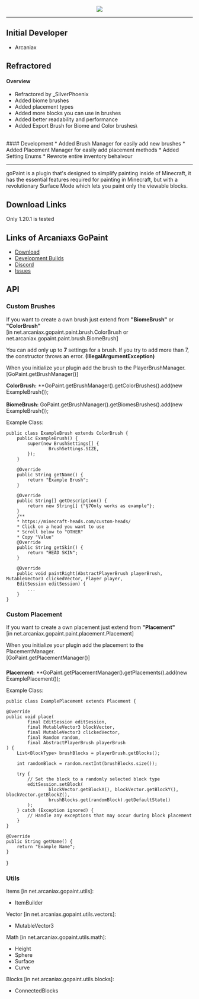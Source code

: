 <p align="center">
    <img src="https://i.imgur.com/ulEwPm9.jpg">
</p>

---

## Initial Developer
* Arcaniax

## Refractored

#### Overview
* Refractored by _SilverPhoenix
* Added biome brushes
* Added placement types
* Added more blocks you can use in brushes
* Added better readability and performance
* Added Export Brush for Biome and Color brushes\
<br>
#### Development
* Added Brush Manager for easily add new brushes
* Added Placement Manager for easily add placement methods
* Added Setting Enums
* Rewrote entire inventory behaivour

---

goPaint is a plugin that's designed to simplify painting inside of Minecraft,
it has the essential features required for painting in Minecraft,
but with a revolutionary Surface Mode which lets you paint only the viewable blocks.

## Download Links
Only 1.20.1 is tested

## Links of Arcaniaxs GoPaint

* [Download](https://www.spigotmc.org/resources/gopaint.27717/)
* [Development Builds](https://ci.athion.net/job/goPaint-1.14+/)
* [Discord](https://discord.gg/jpRVrjd)
* [Issues](https://github.com/Brennian/goPaint_1.14/issues)

## API


### Custom Brushes
If you want to create a own brush just extend from **"BiomeBrush"** or **"ColorBrush"**\
[in net.arcaniax.gopaint.paint.brush.ColorBrush or net.arcaniax.gopaint.paint.brush.BiomeBrush]

You can add only up to **7** settings for a brush.
If you try to add more than 7, the constructor throws an error. **(IllegalArgumentException)**

When you initialize your plugin add the brush to the PlayerBrushManager.\
[GoPaint.getBrushManager()]


**ColorBrush:** **GoPaint.getBrushManager().getColorBrushes().add(new ExampleBrush());
<br><br>
**BiomeBrush:** GoPaint.getBrushManager().getBiomesBrushes().add(new ExampleBrush());

Example Class:

    public class ExampleBrush extends ColorBrush {
        public ExampleBrush() {
            super(new BrushSettings[] {
                    BrushSettings.SIZE,
            });
        }

        @Override
        public String getName() {
            return "Example Brush";
        }

        @Override
        public String[] getDescription() {
            return new String[] {"§7Only works as example"};
        }
        /**
        * https://minecraft-heads.com/custom-heads/
        * Click on a head you want to use
        * Scroll below to "OTHER"
        * Copy "Value"
        @Override
        public String getSkin() {
            return "HEAD SKIN";
        }

        @Override
        public void paintRight(AbstractPlayerBrush playerBrush, MutableVector3 clickedVector, Player player,
        EditSession editSession) {
            ...
        }
    }

### Custom Placement
If you want to create a own placement just extend from **"Placement"**\
[in net.arcaniax.gopaint.paint.placement.Placement]

When you initialize your plugin add the placement to the PlacementManager.\
[GoPaint.getPlacementManager()]

### 
**Placement:** **GoPaint.getPlacementManager().getPlacements().add(new ExamplePlacement());

Example Class:

    public class ExamplePlacement extends Placement {

    @Override
    public void place(
            final EditSession editSession,
            final MutableVector3 blockVector,
            final MutableVector3 clickedVector,
            final Random random,
            final AbstractPlayerBrush playerBrush
    ) {
        List<BlockType> brushBlocks = playerBrush.getBlocks();

        int randomBlock = random.nextInt(brushBlocks.size());

        try {
            // Set the block to a randomly selected block type
            editSession.setBlock(
                    blockVector.getBlockX(), blockVector.getBlockY(), blockVector.getBlockZ(),
                    brushBlocks.get(randomBlock).getDefaultState()
            );
        } catch (Exception ignored) {
            // Handle any exceptions that may occur during block placement
        }
    }

    @Override
    public String getName() {
        return "Example Name";
    }

}


### Utils

Items [in net.arcaniax.gopaint.utils]:
- ItemBuilder

Vector [in net.arcaniax.gopaint.utils.vectors]:
- MutableVector3

Math [in net.arcaniax.gopaint.utils.math]:
- Height
- Sphere
- Surface
- Curve

Blocks [in net.arcaniax.gopaint.utils.blocks]:
- ConnectedBlocks
    



